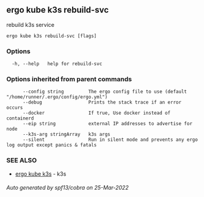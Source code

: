 ## ergo kube k3s rebuild-svc

rebuild k3s service

```
ergo kube k3s rebuild-svc [flags]
```

### Options

```
  -h, --help   help for rebuild-svc
```

### Options inherited from parent commands

```
      --config string         The ergo config file to use (default "/home/runner/.ergo/config/ergo.yml")
      --debug                 Prints the stack trace if an error occurs
      --docker                If true, Use docker instead of containerd
      --eip string            external IP addresses to advertise for node
      --k3s-arg stringArray   k3s args
      --silent                Run in silent mode and prevents any ergo log output except panics & fatals
```

### SEE ALSO

* [ergo kube k3s](ergo_kube_k3s.md)	 - k3s

###### Auto generated by spf13/cobra on 25-Mar-2022
